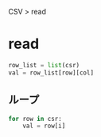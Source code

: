 CSV > read
# read
```python
row_list = list(csr)
val = row_list[row][col]
```

## ループ
```python
for row in csr:
	val = row[i]
```
